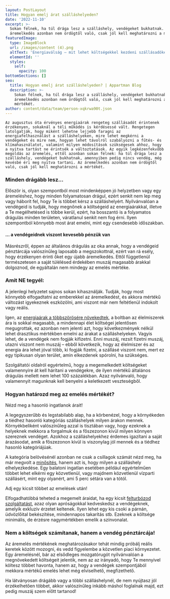 ```yaml
---
layout: PostLayout
title: Hogyan emelj árat szálláshelyeden?
date: '2022-11-10'
excerpt: >-
  Sokan félnek, ha túl drága lesz a szálláshely, vendégeket bukhatnak. Az
  áremelkedés azonban nem ördögtől való, csak jól kell meghatározni a mértékét.
featuredImage:
  type: ImageBlock
  url: /images/content (4).png
  altText: 'Energiaválság – mit lehet költségekkel kezdeni szállásadóként? '
  elementId: ''
  styles:
    self:
      opacity: 100
bottomSections: []
seo:
  title: Hogyan emelj árat szálláshelyeden? | Appartman Blog
  description: >-
    Sokan félnek, ha túl drága lesz a szálláshely, vendégeket bukhatnak. Az
    áremelkedés azonban nem ördögtől való, csak jól kell meghatározni a
    mértékét.
author: content/data/team/person-xqkrwa90t.json
---
```

`Az augusztus óta érvényes energiaárak rengeteg szállásadót érintenek érzékenyen, sokaknál a téli működés is kérdésessé vált. Rengetegen latolgatják, hogy miként lehetne lejjebb faragni az energiafelhasználást a szálláshelyeken, mire lehet megkérni a vendégeket és mire nem, hogyan lehet távolról szabályozni a fűtés- és klímahasználatot, valamint milyen módosítások szükségesek ahhoz, hogy a nyitva tartást ne érintsék a változtatások. Az egyik legkézenfekvőbb megoldás az áremelés, ettől azonban sokan félnek: ha túl drága lesz a szálláshely, vendégeket bukhatnak, amennyiben pedig nincs vendég, még kevésbé éri meg nyitva tartani. Az áremelkedés azonban nem ördögtől való, csak jól kell meghatározni a mértékét.`

### Minden drágább lesz…

Először is, olyan szempontból most mindenképpen jó helyzetben vagy egy áremeléshez, hogy minden folyamatosan drágul, ezért senkit nem lep meg vagy háborít fel, hogy Te is többet kérsz a szálláshelyért. Nyilvánvalóan a vendégeid is tudják, hogy megnőnek a költségeid
az energiaárakkal, illetve a Te megélhetésed is többe kerül, ezért, ha bosszantó is a folyamatos drágulás minden területen, váratlanul senkit nem fog érni. Ilyen szempontból könnyebb most árat emelni, mint egy csendesebb időszakban.

#### … a vendégeidnek viszont kevesebb pénzük van

Másrészről, éppen az általános drágulás az oka annak, hogy a vendégeid pénztárcája valószínűleg laposabb a megszokottnál, ezért van rá esély, hogy érzékenyen érinti őket egy újabb áremelkedés. Ettől függetlenül természetesen a saját túlélésed érdekében muszáj magasabb árakkal dolgoznod, de egyáltalán nem mindegy az emelés mértéke.

### Amit NE tegyél:

A jelenlegi helyzetet sajnos sokan kihasználják. Tudják, hogy most könnyebb elfogadtatni az emberekkel az áremelkedést, és akkora mértékű változást igyekeznek eszközölni, ami viszont már nem feltétlenül indokolt vagy reális.

Igen, az [energiaárak a többszörösére növekedtek](https://appartman.hu/blog/energiavalsag-megnovekedett-rezsikoltsegek-maganszallashely/), a boltban az élelmiszerek ára is sokkal magasabb, a mindennapi élet költségei jelentősen megugrottak, ez azonban nem jelenti azt, hogy következmények nélkül lehet drasztikus mértékben emelni az árakat a szálláshelyeken. Vagyis lehet, de a vendégek nem fogják kifizetni. Enni muszáj, rezsit fizetni muszáj, utazni viszont nem muszáj – ebből következik, hogy az élelmiszer és az energia ára lehet jóval több, ki fogják fizetni, a szállásé viszont nem, mert ez egy tipikusan olyan terület, amin elkezdenek spórolni, ha szükséges.

Szolgáltatói oldalról egyértelmű, hogy a megemelkedett költségeket valamennyire át kell hárítani a vendégekre, de ilyen mértékű általános drágulás mellett nem lehet 100 százalékban. Azaz nyilvánvaló, hogy valamennyit magunknak kell benyelni a keletkezett veszteségből.

### Hogyan határozd meg az emelés mértékét?

Nézd meg a hasonló ingatlanok árait!

A legegyszerűbb és legstabilabb alap, ha a körbenézel, hogy a környékeden a tiédhez hasonló kategóriás szálláshelyek milyen árakon mennek. Környékbeliként valószínűleg azzal is tisztában vagy, hogy ezeknek a helyeknek mekkora a forgalmuk és a főszezonon
kívül milyen könnyen szereznek vendéget. Azokhoz a szálláshelyekhez érdemes igazítani a saját árazásodat, amik a főszezonon kívül is viszonylag jól mennek és a tiédhez hasonló kategóriájúak.

A kategória belövésénél azonban ne csak a csillagok számát nézd meg, ha már megvolt a [minősítés](https://appartman.hu/blog/szallashely-minosites-hatarido/), hanem azt is, hogy milyen a szálláshely elhelyezkedése. Egy balatoni ingatlan esetében például egyértelműen többet lehet elkérni egy közvetlenül, vagy majdnem közvetlenül vízparti szállásért, mint egy olyanért, ami 5 perc sétára van a tótól.

Adj egy kicsit többet az emelések után!

Elfogadhatóbbá teheted a megemelt áraidat, ha egy kicsit [felturbózod szolgáltatást](https://appartman.hu/blog/tippek-a-kozvetlen-foglalasok-novelesere-vendeghazak-apartmanok/), azaz olyan apróságokkal kedveskedsz a vendégeknek, amelyik exkluzív érzetet keltenek. Ilyen lehet egy kis csoki a párnán, üdvözlőital bekészítése, mindennapos takarítás stb. Ezeknek a költsége minimális, de érzésre nagymértékben emelik a színvonalat.

### Nem a költségek számítanak, hanem a vendég pénztárcája!

Az áremelés mértékének meghatározásakor tehát mindig próbálj reális keretek között mozogni, és vedd figyelembe a közvetlen piaci környezetet. Egy áremelésnél, bár az elsődleges mozgatórugót nyilvánvalóan a megnövekedett költségeit jelentik, nem az az irányadó, hogy Te mennyivel költesz többet havonta, hanem az, hogy a vendégek szempontjából mekkora mértékű emelés lehet még elviselhető, megfizethető.

Ha látványosan drágább vagy a többi szálláshelynél, de nem nyújtasz jól érzékelhetően többet, akkor valószínűleg inkább máshol foglalnak majd, ezt pedig muszáj szem előtt tartanod!
